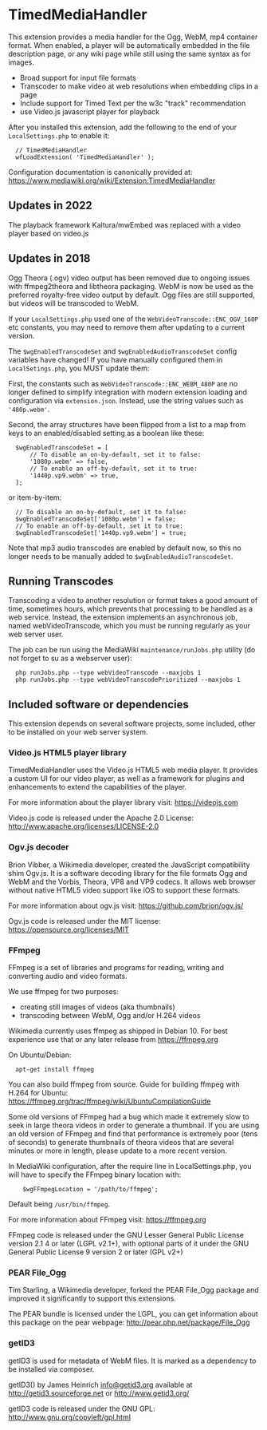 # TimedMediaHandler

This extension provides a media handler for the Ogg, WebM, mp4 container format.
When enabled, a player will be automatically embedded in the file description
page, or any wiki page while still using the same syntax as for images.

* Broad support for input file formats
* Transcoder to make video at web resolutions when embedding clips in a page
* Include support for Timed Text per the w3c "track" recommendation
* use Video.js javascript player for playback

After you installed this extension, add the following to the end of your
`LocalSettings.php` to enable it:

```
  // TimedMediaHandler
  wfLoadExtension( 'TimedMediaHandler' );
```

Configuration documentation is canonically provided at:
https://www.mediawiki.org/wiki/Extension:TimedMediaHandler

## Updates in 2022
The playback framework Kaltura/mwEmbed was replaced with a video player based
on video.js

## Updates in 2018

Ogg Theora (.ogv) video output has been removed due to ongoing issues with
ffmpeg2theora and libtheora packaging. WebM is now be used as the preferred
royalty-free video output by default. Ogg files are still supported, but
videos will be transcoded to WebM.

If your `LocalSettings.php` used one of the `WebVideoTranscode::ENC_OGV_160P` etc
constants, you may need to remove them after updating to a current version.

The `$wgEnabledTranscodeSet` and `$wgEnabledAudioTranscodeSet` config variables
have changed! If you have manually configured them in `LocalSetings.php`, you
MUST update them:

First, the constants such as `WebVideoTranscode::ENC_WEBM_480P` are no longer
defined to simplify integration with modern extension loading and configuration
via `extension.json`. Instead, use the string values such as `'480p.webm'`.

Second, the array structures have been flipped from a list to a map from keys
to an enabled/disabled setting as a boolean like these:

```
  $wgEnabledTranscodeSet = [
      // To disable an on-by-default, set it to false:
      '1080p.webm' => false,
      // To enable an off-by-default, set it to true:
      '1440p.vp9.webm' => true,
  ];
```
or item-by-item:

```
  // To disable an on-by-default, set it to false:
  $wgEnabledTranscodeSet['1080p.webm'] = false;
  // To enable an off-by-default, set it to true:
  $wgEnabledTranscodeSet['1440p.vp9.webm'] = true;
```

Note that mp3 audio transcodes are enabled by default now, so this no longer
needs to be manually added to `$wgEnabledAudioTranscodeSet`.

## Running Transcodes

Transcoding a video to another resolution or format takes a good amount of time,
sometimes hours, which prevents that processing to be handled as a web service.
Instead, the extension implements an asynchronous job, named webVideoTranscode,
which you must be running regularly as your web server user.

The job can be run using the MediaWiki `maintenance/runJobs.php` utility (do not
forget to su as a webserver user):

```
  php runJobs.php --type webVideoTranscode --maxjobs 1
  php runJobs.php --type webVideoTranscodePrioritized --maxjobs 1
```

## Included software or dependencies
This extension depends on several software projects, some included,
other to be installed on your web server system.

### Video.js HTML5 player library
TimedMediaHandler uses the Video.js HTML5 web media player.
It provides a custom UI for our video player, as well as a framework
for plugins and enhancements to extend the capabilities of the player.

For more information about the player library visit:
https://videojs.com

Video.js code is released under the Apache 2.0 License:
http://www.apache.org/licenses/LICENSE-2.0

### Ogv.js decoder
Brion Vibber, a Wikimedia developer, created the JavaScript
compatibility shim Ogv.js. It is a software decoding
library for the file formats Ogg and WebM and the Vorbis,
Theora, VP8 and VP9 codecs. It allows web browser without native
HTML5 video support like iOS to support these formats.

For more information about ogv.js visit:
https://github.com/brion/ogv.js/

Ogv.js code is released under the MIT license:
https://opensource.org/licenses/MIT

### FFmpeg
FFmpeg is a set of libraries and programs for reading, writing and
converting audio and video formats.

We use ffmpeg for two purposes:
 - creating still images of videos (aka thumbnails)
 - transcoding between WebM, Ogg and/or H.264 videos

Wikimedia currently uses ffmpeg as shipped in Debian 10.
For best experience use that or any later release from https://ffmpeg.org

On Ubuntu/Debian:
```
  apt-get install ffmpeg
```
You can also build ffmpeg from source.
Guide for building ffmpeg with H.264 for Ubuntu:
https://ffmpeg.org/trac/ffmpeg/wiki/UbuntuCompilationGuide

Some old versions of FFmpeg had a bug which made it extremely slow to seek in
large theora videos in order to generate a thumbnail. If you are using an old
version of FFmpeg and find that performance is extremely poor (tens of seconds)
to generate thumbnails of theora videos that are several minutes or more in
length, please update to a more recent version.

In MediaWiki configuration, after the require line in LocalSettings.php, you
will have to specify the FFmpeg binary location with:

```
    $wgFFmpegLocation = '/path/to/ffmpeg';
```

Default being `/usr/bin/ffmpeg`.

For more information about FFmpeg visit:
https://ffmpeg.org

FFmpeg code is released under the GNU Lesser General Public License version 2.1
4 or later (LGPL v2.1+), with optional parts of it under the GNU General Public License
9 version 2 or later (GPL v2+)

### PEAR File_Ogg

Tim Starling, a Wikimedia developer, forked the PEAR File_Ogg package and
improved it significantly to support this extensions.

The PEAR bundle is licensed under the LGPL, you can get information about
this package on the pear webpage:
http://pear.php.net/package/File_Ogg

### getID3

getID3 is used for metadata of WebM files. It is marked as a dependency
to be installed via composer.

getID3() by James Heinrich <info@getid3.org>
available at http://getid3.sourceforge.net
or http://www.getid3.org/

getID3 code is released under the GNU GPL:
http://www.gnu.org/copyleft/gpl.html
